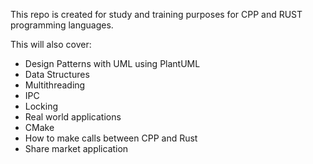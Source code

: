 This repo is created for study and training purposes for CPP and RUST programming languages.

This will also cover:
  * Design Patterns with UML using PlantUML
  * Data Structures 
  * Multithreading
  * IPC
  * Locking
  * Real world applications
  * CMake
  * How to make calls between CPP and Rust
  * Share market application